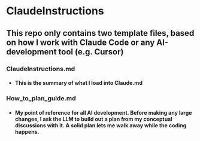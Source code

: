 # ClaudeInstructions
## This repo only contains two template files, based on how I work with Claude Code or any AI-development tool (e.g. Cursor)

  ### ClaudeInstructions.md
- #### This is the summary of what I load into Claude.md
### How_to_plan_guide.md
- #### My point of reference for all AI development.  Before making any large changes, I ask the LLM to build out a plan from my conceptual discussions with it.  A solid plan lets me walk away while the coding happens.

